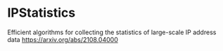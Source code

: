 # IPStatistics
Efficient algorithms for collecting the statistics of large-scale IP address data
https://arxiv.org/abs/2108.04000
